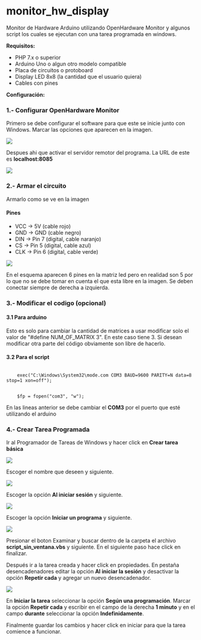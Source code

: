 # monitor_hw_display

Monitor de Hardware Arduino utilizando OpenHardware Monitor y algunos script los cuales se ejecutan con una tarea programada en windows.

<strong>Requisitos:</strong>

<ul>
	<li>PHP 7.x o superior</li>
	<li>Arduino Uno o algun otro modelo compatible</li>
	<li>Placa de circuitos o protoboard</li>
	<li>Display LED 8x8 (la cantidad que el usuario quiera)</li>
	<li>Cables con pines</li>
</ul>


<strong>Configuración:</strong>

<h3>1.- Configurar OpenHardware Monitor</h3>

Primero se debe configurar el software para que este se inicie junto con Windows. Marcar las opciones que aparecen en la imagen.

<img src="capturas/01.png">

Despues ahi que activar el servidor remotor del programa. La URL de este es <strong>localhost:8085</strong>

<img src="capturas/02.png">

<h3>2.- Armar el circuito</h3>

Armarlo como se ve en la imagen

<h4>Pines</h4>

<ul>
	<li>VCC -> 5V (cable rojo)</li>
	<li>GND -> GND (cable negro)</li>
	<li>DIN -> Pin 7 (digital, cable naranjo)</li>
	<li>CS -> Pin 5 (digital, cable azul)</li>
	<li>CLK -> Pin 6 (digital, cable verde)</li>
</ul>

<img src="capturas/03.png">

En el esquema aparecen 6 pines en la matriz led pero en realidad son 5 por lo que no se debe tomar en cuenta el que esta libre en la imagen. Se deben conectar siempre de derecha a izquierda.

<h3>3.- Modificar el codigo (opcional)</h3>

<h4>3.1 Para arduino</h4>

Esto es solo para cambiar la cantidad de matrices a usar modificar solo el valor de "#define NUM_OF_MATRIX 3". En este caso tiene 3. Si desean modificar otra parte del código obviamente son libre de hacerlo.

<h4>3.2 Para el script</h4>

<code>
	exec("C:\Windows\System32\mode.com COM3 BAUD=9600 PARITY=N data=8 stop=1 xon=off");
	<br>
	$fp = fopen("com3", "w");
</code>

En las lineas anterior se debe cambiar el <strong>COM3</strong> por el puerto que esté utilizando el arduino


<h3>4.- Crear Tarea Programada</h3>

Ir al Programador de Tareas de Windows y hacer click en <strong>Crear tarea básica</strong>

<img src="capturas/04.PNG">

Escoger el nombre que deseen y siguiente.

<img src="capturas/05.PNG">

Escoger la opción <strong>Al iniciar sesión</strong> y siguiente.

<img src="capturas/06.PNG">

Escoger la opción <strong>Iniciar un programa</strong> y siguiente.

<img src="capturas/07.PNG">

Presionar el boton Examinar y buscar dentro de la carpeta el archivo <strong>script_sin_ventana.vbs</strong> y siguiente. En el siguiente paso hace click en finalizar.

Después ir a la tarea creada y hacer click en propiedades. En pestaña desencadenadores editar la opción <strong>Al iniciar la sesión</strong> y desactivar la opción <strong>Repetir cada</strong> y agregar un nuevo desencadenador.

<img src="capturas/08.PNG">

En <strong>Iniciar la tarea</strong> seleccionar la opción <strong>Según una programación</strong>. Marcar la opción <strong>Repetir cada</strong> y escribir en el campo de la derecha <strong>1 minuto</strong> y en el campo <strong>durante</strong> seleccionar la opción <strong>Indefinidamente</strong>.

Finalmente guardar los cambios y hacer click en iniciar para que la tarea comience a funcionar.

